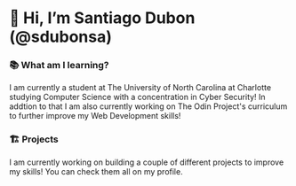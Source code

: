 # 👋 Hi, I’m Santiago Dubon (@sdubonsa)

### 📚 What am I learning?
I am currently a student at The University of North Carolina at Charlotte studying Computer Science with a concentration in Cyber Security!
In addtion to that I am also currently working on The Odin Project's curriculum to further improve my Web Development skills! 

### 🏗️ Projects
I am currently working on building a couple of different projects to improve my skills! You can check them all on my profile.

<!---
sdubonsa/sdubonsa is a ✨ special ✨ repository because its `README.md` (this file) appears on your GitHub profile.
You can click the Preview link to take a look at your changes.
--->

